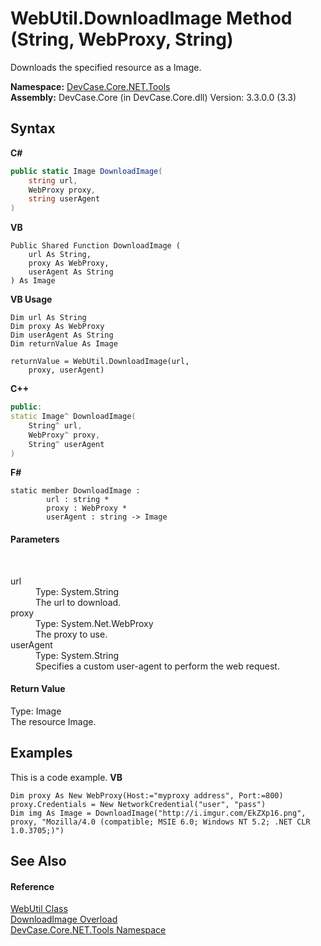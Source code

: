 # WebUtil.DownloadImage Method (String, WebProxy, String)
 

Downloads the specified resource as a Image.

**Namespace:**&nbsp;<a href="N_DevCase_Core_NET_Tools">DevCase.Core.NET.Tools</a><br />**Assembly:**&nbsp;DevCase.Core (in DevCase.Core.dll) Version: 3.3.0.0 (3.3)

## Syntax

**C#**<br />
``` C#
public static Image DownloadImage(
	string url,
	WebProxy proxy,
	string userAgent
)
```

**VB**<br />
``` VB
Public Shared Function DownloadImage ( 
	url As String,
	proxy As WebProxy,
	userAgent As String
) As Image
```

**VB Usage**<br />
``` VB Usage
Dim url As String
Dim proxy As WebProxy
Dim userAgent As String
Dim returnValue As Image

returnValue = WebUtil.DownloadImage(url, 
	proxy, userAgent)
```

**C++**<br />
``` C++
public:
static Image^ DownloadImage(
	String^ url, 
	WebProxy^ proxy, 
	String^ userAgent
)
```

**F#**<br />
``` F#
static member DownloadImage : 
        url : string * 
        proxy : WebProxy * 
        userAgent : string -> Image 

```


#### Parameters
&nbsp;<dl><dt>url</dt><dd>Type: System.String<br />The url to download.</dd><dt>proxy</dt><dd>Type: System.Net.WebProxy<br />The proxy to use.</dd><dt>userAgent</dt><dd>Type: System.String<br />Specifies a custom user-agent to perform the web request.</dd></dl>

#### Return Value
Type: Image<br />The resource Image.

## Examples
This is a code example. 
**VB**<br />
``` VB
Dim proxy As New WebProxy(Host:="myproxy address", Port:=800)
proxy.Credentials = New NetworkCredential("user", "pass")
Dim img As Image = DownloadImage("http://i.imgur.com/EkZXp16.png", proxy, "Mozilla/4.0 (compatible; MSIE 6.0; Windows NT 5.2; .NET CLR 1.0.3705;)")
```


## See Also


#### Reference
<a href="T_DevCase_Core_NET_Tools_WebUtil">WebUtil Class</a><br /><a href="Overload_DevCase_Core_NET_Tools_WebUtil_DownloadImage">DownloadImage Overload</a><br /><a href="N_DevCase_Core_NET_Tools">DevCase.Core.NET.Tools Namespace</a><br />